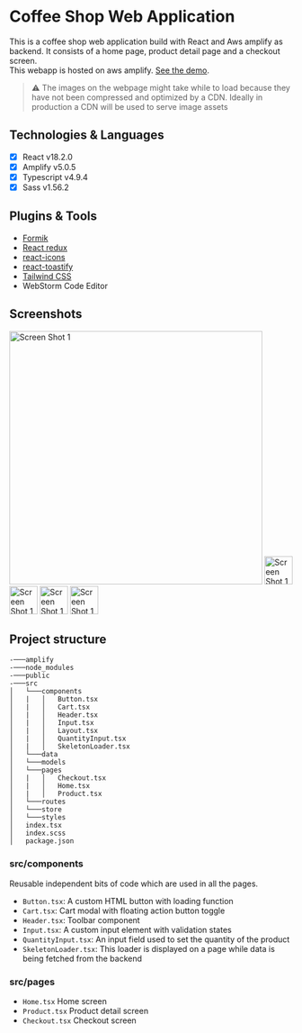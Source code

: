 # Coffee Shop Web Application
This is a coffee shop web application build with React and Aws amplify as backend. It consists of a 
home page, product detail page and a checkout screen.
<br />
This webapp is hosted on aws amplify. [See the demo](https://stagging.d263mi7ea5qb6k.amplifyapp.com/).
> ⚠️ The images on the webpage might take while to load because they have not been compressed and 
> optimized by a CDN. Ideally in production a CDN will be used to serve image assets
> 
## Technologies & Languages
- [x] React v18.2.0
- [x] Amplify v5.0.5
- [x] Typescript v4.9.4
- [x] Sass v1.56.2

## Plugins & Tools
- [Formik](https://formik.org/)
- [React redux](https://react-redux.js.org/)
- [react-icons](https://react-icons.github.io/react-icons)
- [react-toastify](https://fkhadra.github.io/react-toastify/introduction)
- [Tailwind CSS](https://tailwindcss.com/)
- WebStorm Code Editor

## Screenshots
<img style="width: 450px;display: inline-block;"  alt="Screen Shot 1" src="https://user-images.githubusercontent.com/25336761/207642075-58dd6cbc-b133-41f4-acc7-27ec62985cf4.png">
<img style="width: 50px;display: inline-block;"  alt="Screen Shot 1" src="https://user-images.githubusercontent.com/25336761/207642110-62487cc4-de37-4a68-88cb-7db5391c084b.png">
<img style="width: 50px;display: inline-block;"  alt="Screen Shot 1" src="https://user-images.githubusercontent.com/25336761/207642145-08352c4a-59dc-492e-beae-c616d8fac833.png">
<img style="width: 50px;display: inline-block;"  alt="Screen Shot 1" src="https://user-images.githubusercontent.com/25336761/207642217-40d6209a-6391-4038-a773-5fd7c76a09fb.png">
<img style="width: 50px;display: inline-block;"  alt="Screen Shot 1" src="https://user-images.githubusercontent.com/25336761/207642289-84d9cb13-9468-4079-8b80-43ea42222526.png">


## Project structure
```
-───amplify
-───node_modules
-───public
-───src
│   └───components
│   |   │   Button.tsx
│   |   │   Cart.tsx
│   |   │   Header.tsx
│   |   │   Input.tsx
│   |   │   Layout.tsx
│   |   │   QuantityInput.tsx
│   |   │   SkeletonLoader.tsx
│   └───data
│   └───models
│   └───pages
│   |   │   Checkout.tsx
│   |   │   Home.tsx
│   |   │   Product.tsx
│   └───routes
│   └───store
│   └───styles
│   index.tsx  
│   index.scss
│   package.json
```
### src/components
Reusable independent bits of code which are used in all the pages.
- `Button.tsx`:  A custom HTML button with loading function
- `Cart.tsx`: Cart modal with floating action button toggle
- `Header.tsx`: Toolbar component
- `Input.tsx`: A custom input element with validation states
- `QuantityInput.tsx`: An input field used to set the quantity of the product
- `SkeletonLoader.tsx`: This loader is displayed on a page while data is being fetched from the backend

### src/pages
- `Home.tsx` Home screen
- `Product.tsx` Product detail screen
- `Checkout.tsx` Checkout screen
